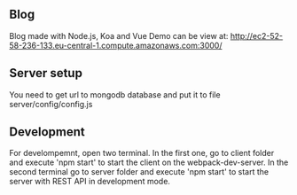 ## Blog
Blog made with Node.js, Koa and Vue
Demo can be view at: http://ec2-52-58-236-133.eu-central-1.compute.amazonaws.com:3000/

## Server setup
You need to get url to mongodb database
and put it to file server/config/config.js

## Development
For develompemnt, open two terminal. In the first one, go to client folder and execute 'npm start' to start the client
on the webpack-dev-server.
In the second terminal go to server folder and execute 'npm start' to start the server with REST API in development mode.
